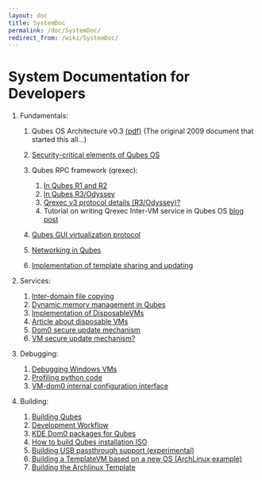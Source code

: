 ```yaml
---
layout: doc
title: SystemDoc
permalink: /doc/SystemDoc/
redirect_from: /wiki/SystemDoc/
---
```


System Documentation for Developers
===================================

1.  Fundamentals:
    1.  Qubes OS Architecture v0.3 [(pdf)](http://files.qubes-os.org/files/doc/arch-spec-0.3.pdf) (The original 2009 document that started this all...)
    2.  [Security-critical elements of Qubes OS](/doc/SecurityCriticalCode)
    3.  Qubes RPC framework (qrexec):
        1.  [In Qubes R1 and R2](/doc/Qrexec)
        2.  [In Qubes R3/Odyssey](/doc/Qrexec3)
        3.  [Qrexec v3 protocol details (R3/Odyssey)?](/doc/QrexecProtocol)
        4.  Tutorial on writing Qrexec Inter-VM service in Qubes OS [blog post](http://theinvisiblethings.blogspot.com/2013/02/converting-untrusted-pdfs-into-trusted.html)

    4.  [Qubes GUI virtualization protocol](/doc/GUIdocs)
    5.  [Networking in Qubes](/doc/QubesNet)
    6.  [Implementation of template sharing and updating](/doc/TemplateImplementation)

2.  Services:
    1.  [Inter-domain file copying](/doc/Qfilecopy)
    2.  [Dynamic memory management in Qubes](/doc/Qmemman)
    3.  [Implementation of DisposableVMs](/doc/DVMimpl)
    4.  [Article about disposable VMs](http://theinvisiblethings.blogspot.com/2010/06/disposable-vms.html)
    5.  [Dom0 secure update mechanism](/doc/Dom0SecureUpdates)
    6.  [VM secure update mechanism?](/doc/VMSecureUpdates)

3.  Debugging:
    1.  [Debugging Windows VMs](/doc/WindowsDebugging)
    2.  [Profiling python code](/doc/Profiling)
    3.  [VM-dom0 internal configuration interface](/doc/SystemDoc/VMInterface)

4.  Building:
    1.  [Building Qubes](/doc/QubesBuilder)
    2.  [Development Workflow](/doc/DevelopmentWorkflow)
    3.  [KDE Dom0 packages for Qubes](/doc/KdeDom0)
    4.  [How to build Qubes installation ISO](/doc/InstallationIsoBuilding)
    5.  [Building USB passthrough support (experimental)](/doc/USBVM)
    6.  [Building a TemplateVM based on a new OS (ArchLinux example)](/doc/BuildingNonFedoraTemplate)
    7.  [Building the Archlinux Template](/doc/BuildingArchlinuxTemplate)


